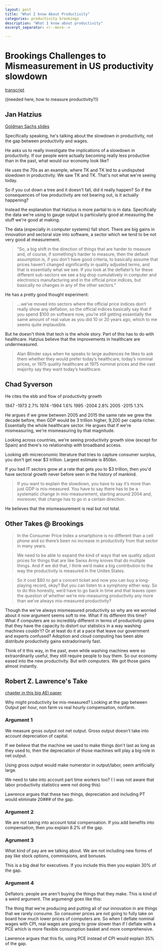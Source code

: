 ```yaml
---
layout: post
title: "What I know About Productivity"
categories: productivity brookings
description: "What I know about productivity"
excerpt_separator: <!--more-->

---
```

# Brookings Challenges to Mismeasurement in US productivity slowdown

<!--more-->

[transcript](https://www.brookings.edu/wp-content/uploads/2016/08/090816_productivity-transcript.pdf)

((needed here, how to measure productivity?))


## Jan Hatzius
[Goldman Sachs slides]()

Specifically speaking, he's talking about the slowdown in productivity, not the gap between productivity and wages. 

He asks us to really investigate the implications of a slowdown in productivity. If our people were actually becoming really less productive than in the past, what would our economy look like? 



He uses the 70s as an example, where TK and TK led to a undisputed slowdown in productivity. We saw TK and TK. That's not what we're seeing today. 

So if you cut down a tree and it doesn't fall, did it really happen? So if the consequences of low productivity are not bearing out, is it actually happening?

Instead the explanation that Hatzius is more partial to is in data. Specifically the data we're using to gauge output is particularly good at measuring the stuff we're good at making.

The data (especially in computer systems) fall short. There are big gains in innovation and sectoral size into software, a sector which we tend to be not very good at measurement. 
 
 > "So, a big shift in the direction of things that are harder to measure and, of course, if something’s harder to measure, then the default assumption is, if you don’t have good criteria, to basically assume that prices haven’t changed significantly in quality adjusted terms, and that is essentially what we see. If you look at the deflater’s for these different sub-sectors we see a big drop cumulatively in computer and electronics manufacturing and in the official price indices, but basically no changes in any of the other sectors."

 He has a pretty good thought experiment:

 > ...we’ve moved into sectors where the official price indices don’t really show any deflation, so the official indices basically say that if you spend $100 on software now, you’re still getting essentially the same amount of real value as you did 10 or 20 years ago, which to me seems quite implausible.

 But he doesn't think that tech is the whole story. Part of this has to do with healthcare. Hatzius believe that the improvements in healthcare are undermeasured. 

 > Alan Blinder says when he speaks to large audiences he likes to ask them whether they would prefer today’s healthcare, today’s nominal prices, or 1975 quality healthcare at 1975 nominal prices and the vast majority say they want today’s healthcare.


## Chad Syverson
He cites the ebb and flow of productivity growth

1947 -1973 2.7% 1974 -1994 1.6% 1995 -2004 2.8% 2005 -2015 1.3%

He argues if we grew between 2005 and 2015 the same rate we grew the decade before, then GDP would be 3 trillion higher, 9,200 per capita richer. Essentially the whole healthcare sector. He argues that if we're mismeasuring, we're mismeasuring by that magnitude. 

Looking across countries, we're seeing productivity growth slow (except for Spain) and there's no relationship with broadband access. 

Looking ath micreconomic literature that tries to capture consumer surplus, you don't get near $3 trillion. Largest estimate is 850bn.

If you had IT sectors grow at a rate that gets you to $3 trillion, then you'd have sectoral growth never before seen in the history of mankind.

> If you want to explain the slowdown, you have to say it’s more than just GDP is mis-measured. You have to say there has to be a systematic change in mis-measurement, starting around 2004 and, moreover, that change has to go in a certain direction.

He believes that the mismeasurement is real but not total.

## Other Takes @ Brookings

> In the Consumer Price Index a smartphone is no different than a cell phone and so there’s been no increase in productivity from that sector in many years.

> We need to be able to expand the kind of ways that we quality adjust prices for things that are like Swiss Army knives that do multiple things. And if we did that, I think we’d make a big contribution to the way the productivity is measured in the Unites States.

> So it cost $80 to get a concert ticket and now you can buy a long-playing record, okay? But you can listen to a symphony either way. So to do this honestly, we’d have to go back in time and that leaves open the question of whether we’re mis-measuring productivity any more than we’ve always mis-measured productivity?

Though the we've always mismeasured productivity so why are we worried about it now argument seems soft to me. What if its different this time? What if computers are so incredibly different in terms of productivity gains that they have the capacity to distort our statistics in a way washing machines couldn't? Or at least do it at a pace that leave our government and experts confused? Adoption and cloud computing has been able distribute productivity gains extradorinarily fast. 

Think of it this way, in the past, even while washing machines were so extraordinarily useful, they still require people to buy them. So our economy eased into the new productivity. But with computers. We got those gains almost instantly.


## Robert Z. Lawrence's Take

 [chapter in this big AEI paper](https://www.aei.org/wp-content/uploads/2016/10/The-US-Labor-Market.pdf)


Why might productivity be mis-measured? Looking at the gap between Output per hour, non farm vs real hourly compensation, nonfarm.

### Argument 1
We measure gross output not net output. Gross output doesn't take into account depreciation of capital. 

If we believe that the machine we used to make things don't last as long as they used to, then the depreciation of those machines will play a big role in net output.

Using gross output would make numerator in output/labor, seem artificially large. 

We need to take into account part time workers too? ( I was not aware that labor productivity statistics were not doing this)

Lawrence argues that these two things, depreciation and including PT would eliminate 20### of the gap.


### Argument 2

We are not taking into account total compensation. If you add benefits into compensation, then you explain 8.2% of the gap. 


### Agrument 3 

What kind of pay are we talking about. We are not including new forms of pay like stock options, commissions, and bonuses. 

This is a big deal for executives. If you include this then you explain 30% of the gap.


### Argument 4

Deflators: people are aren't buying the things that they make. This is kind of a weird argument. The argumengt goes like this: 

The thing that we're producing and putting all of our innovation in are things that we rarely consume. So consumer prices are not going to fully take on board how much lower prices of computers are. So when I deflate nominal wages with CPI, real wages are going to grow slower than if I deflate with a PCE which is more flexible consumption basket and more comprehensive. 

Lawrence argues that this fix, using PCE instead of CPI would explain 35% of the gap.
